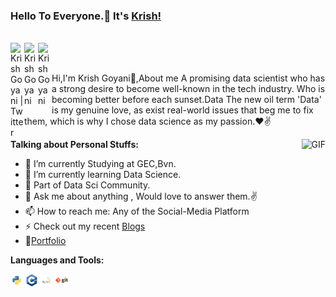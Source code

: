 
### Hello To Everyone.👋 It's [Krish!](https://my-personal-website.goyani.repl.co/)

<br/>


<a href="[https://twitter.com/sakigo_09](https://twitter.com/BraxWiper?t=ZJW47DgtrTKekt0xvwGKlQ&s=08)">
<img align="left" alt="Krish Goyani | Twitter" width="22px" src="https://cdn.jsdelivr.net/npm/simple-icons@v3/icons/twitter.svg" />
</a>
<a href="https://www.linkedin.com/in/krish-goyani-433969268/">
<img align="left" alt="Krish Goyani" width="22px" src="https://cdn.jsdelivr.net/npm/simple-icons@v3/icons/linkedin.svg" />
</a>
<a href="https://medium.com/@krishgoyani1137">
<img align="left" alt="Krish Goyani" width="22px" src="https://cdn.jsdelivr.net/npm/simple-icons@v3/icons/medium.svg" />
</a>
<br />

<br />

Hi,I'm Krish Goyani🙌,About me A promising data scientist who has a strong desire to become well-known in the tech industry. Who is becoming better before each sunset.Data The new oil term 'Data' is my genuine love, as exist real-world issues that beg me to fix them, which is why I chose data science as my passion.❤✌


<img align="right" alt="GIF" src="https://media.giphy.com/media/HUplkVCPY7jTW/giphy.gif" />


**Talking about Personal Stuffs:**

- 🔭 I’m currently Studying at GEC,Bvn.
- 🌱 I’m currently learning Data Science.
- 👯 Part of Data Sci Community.
- 💬 Ask me about anything , Would love to answer them.✌
- 📫 How to reach me: Any of the Social-Media Platform 
- ⚡ Check out my recent [Blogs](https://medium.com/@krishgoyani1137)
- 📝[Portfolio](https://replit.com/@goyani)





**Languages and Tools:**


<code><img height="20" src="https://raw.githubusercontent.com/github/explore/80688e429a7d4ef2fca1e82350fe8e3517d3494d/topics/python/python.png"></code>
<code><img height="20" src="https://raw.githubusercontent.com/github/explore/80688e429a7d4ef2fca1e82350fe8e3517d3494d/topics/cpp/cpp.png"></code>
<code><img height="20" src="https://raw.githubusercontent.com/github/explore/80688e429a7d4ef2fca1e82350fe8e3517d3494d/topics/mysql/mysql.png"></code>
<code><img height="20" src="https://raw.githubusercontent.com/github/explore/80688e429a7d4ef2fca1e82350fe8e3517d3494d/topics/git/git.png"></code>

